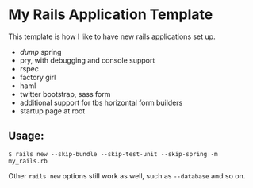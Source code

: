 # My Rails Application Template

This template is how I like to have new rails applications set up.

* *dump* spring
* pry, with debugging and console support
* rspec
* factory girl
* haml
* twitter bootstrap, sass form
* additional support for tbs horizontal form builders
* startup page at root

## Usage:

    $ rails new --skip-bundle --skip-test-unit --skip-spring -m my_rails.rb

Other `rails new` options still work as well, such as `--database` and so on.


